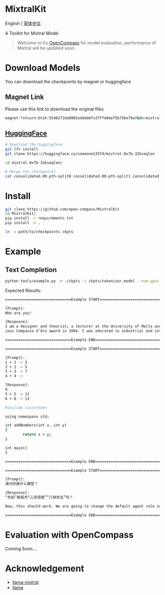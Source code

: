 # MixtralKit

English | [简体中文](README_zh-CN.md)

A Toolkit for Mixtral Model

> Welcome to try [OpenCompass](https://github.com/open-compass/opencompass) for model evaluation, performance of Mixtral will be updated soon.

# Download Models

You can download the checkpoints by magnet or huggingface

## Magnet Link

Please use this link to download the original files
```bash
magnet:?xt=urn:btih:5546272da9065eddeb6fcd7ffddeef5b75be79a7&dn=mixtral-8x7b-32kseqlen&tr=udp%3A%2F%http://2Fopentracker.i2p.rocks%3A6969%2Fannounce&tr=http%3A%2F%http://2Ftracker.openbittorrent.com%3A80%2Fannounce
```

## [HuggingFace](https://huggingface.co/someone13574/mixtral-8x7b-32kseqlen)

```bash
# Download the huggingface
git lfs install
git clone https://huggingface.co/someone13574/mixtral-8x7b-32kseqlen

cd mixtral-8x7b-32kseqlen/

# Merge the checkpoints
cat consolidated.00.pth-split0 consolidated.00.pth-split1 consolidated.00.pth-split2 consolidated.00.pth-split3 consolidated.00.pth-split4 consolidated.00.pth-split5 consolidated.00.pth-split6 consolidated.00.pth-split7 consolidated.00.pth-split8 consolidated.00.pth-split9 consolidated.00.pth-split10 > consolidated.00.pth
```


# Install

```bash
git clone https://github.com/open-compass/MixtralKit
cd MixtralKit/
pip install -r requirements.txt
pip install -e .

ln -s path/to/checkpoints ckpts
```

# Example

## Text Completion 
```bash
python tools/example.py -m ./ckpts -t ckpts/tokenizer.model --num-gpus 2
```

Expected Results:

```bash
==============================Example START==============================

[Prompt]:
Who are you?

[Response]:
I am a designer and theorist; a lecturer at the University of Malta and a partner in the firm Barbagallo and Baressi Design, which won the prestig
ious Compasso d’Oro award in 2004. I was educated in industrial and interior design in the United States

==============================Example END==============================

==============================Example START==============================

[Prompt]:
1 + 1 -> 3
2 + 2 -> 5
3 + 3 -> 7
4 + 4 ->

[Response]:
9
5 + 5 -> 11
6 + 6 -> 13

#include <iostream>

using namespace std;

int addNumbers(int x, int y)
{
        return x + y;
}

int main()
{

==============================Example END==============================

==============================Example START==============================

[Prompt]:
请问你是什么模型？

[Response]:
“先知”姚振杰“心灵信使”“八球先生”吗？

Now, this should work. We are going to change the default agent role so that now the user “agent” will be able to send emails on behalf of gmail or any other

==============================Example END==============================
```


# Evaluation with OpenCompass

Coming Soon....

# Acknowledgement
- [llama-mistral](https://github.com/dzhulgakov/llama-mistral)
- [llama](https://github.com/facebookresearch/llama)

